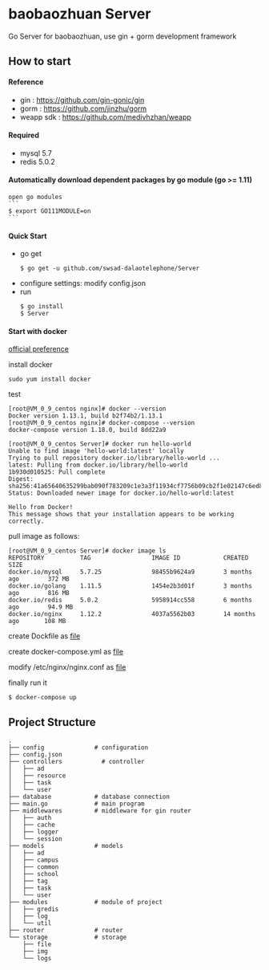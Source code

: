 # baobaozhuan Server
Go Server for baobaozhuan, use gin + gorm development framework 

## How to start
#### Reference
- gin : https://github.com/gin-gonic/gin
- gorm : https://github.com/jinzhu/gorm
- weapp sdk : https://github.com/medivhzhan/weapp 

#### Required 
- mysql 5.7
- redis 5.0.2

#### Automatically download dependent packages by go module (go >= 1.11)
    open go modules
    ```
    $ export GO111MODULE=on
    ```
#### Quick Start
- go get
    ```
    $ go get -u github.com/swsad-dalaotelephone/Server
    ```
- configure settings: modify config.json 
- run
    ```
    $ go install
    $ Server
    ```
#### Start with docker
[official preference](https://yeasy.gitbooks.io/docker_practice/content/install/centos.html)

install docker
```
sudo yum install docker
```

test 
```
[root@VM_0_9_centos nginx]# docker --version
Docker version 1.13.1, build b2f74b2/1.13.1
[root@VM_0_9_centos nginx]# docker-compose --version
docker-compose version 1.18.0, build 8dd22a9

[root@VM_0_9_centos Server]# docker run hello-world
Unable to find image 'hello-world:latest' locally
Trying to pull repository docker.io/library/hello-world ... 
latest: Pulling from docker.io/library/hello-world
1b930d010525: Pull complete 
Digest: sha256:41a65640635299bab090f783209c1e3a3f11934cf7756b09cb2f1e02147c6ed8
Status: Downloaded newer image for docker.io/hello-world:latest

Hello from Docker!
This message shows that your installation appears to be working correctly.
```

pull image as follows:
```
[root@VM_0_9_centos Server]# docker image ls
REPOSITORY          TAG                 IMAGE ID            CREATED             SIZE
docker.io/mysql     5.7.25              98455b9624a9        3 months ago        372 MB
docker.io/golang    1.11.5              1454e2b3d01f        3 months ago        816 MB
docker.io/redis     5.0.2               5958914cc558        6 months ago        94.9 MB
docker.io/nginx     1.12.2              4037a5562b03        14 months ago       108 MB
```

create Dockfile as [file](./Dockerfile)

create docker-compose.yml as [file](./docker-compose.yml)

modify /etc/nginx/nginx.conf as [file](https://github.com/swsad-dalaotelephone/Nginx-conf/blob/master/nginx.conf)

finally run it
```
$ docker-compose up
```
## Project Structure
```
.
├── config              # configuration
├── config.json           
├── controllers           # controller
│   ├── ad
│   ├── resource
│   ├── task
│   └── user
├── database            # database connection
├── main.go             # main program
├── middlewares         # middleware for gin router
│   ├── auth
│   ├── cache
│   ├── logger
│   └── session
├── models              # models
│   ├── ad
│   ├── campus
│   ├── common
│   ├── school
│   ├── tag
│   ├── task
│   └── user
├── modules             # module of project
│   ├── gredis
│   ├── log
│   └── util
├── router              # router
└── storage             # storage
    ├── file
    ├── img
    └── logs
```

